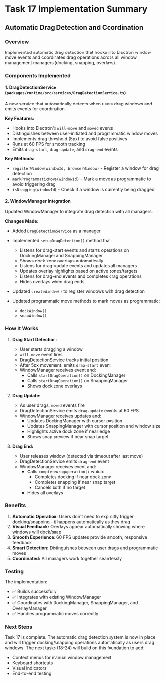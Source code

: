 # Task 17 Implementation Summary

## Automatic Drag Detection and Coordination

### Overview
Implemented automatic drag detection that hooks into Electron window move events and coordinates drag operations across all window management managers (docking, snapping, overlays).

### Components Implemented

#### 1. DragDetectionService (`packages/runtime/src/services/DragDetectionService.ts`)
A new service that automatically detects when users drag windows and emits events for coordination.

**Key Features:**
- Hooks into Electron's `will-move` and `moved` events
- Distinguishes between user-initiated and programmatic window moves
- Implements drag threshold (5px) to avoid false positives
- Runs at 60 FPS for smooth tracking
- Emits `drag-start`, `drag-update`, and `drag-end` events

**Key Methods:**
- `registerWindow(windowId, browserWindow)` - Register a window for drag detection
- `markProgrammaticMove(windowId)` - Mark a move as programmatic to avoid triggering drag
- `isDragging(windowId)` - Check if a window is currently being dragged

#### 2. WindowManager Integration
Updated WindowManager to integrate drag detection with all managers.

**Changes Made:**
- Added `DragDetectionService` as a manager
- Implemented `setupDragDetection()` method that:
  - Listens for drag-start events and starts operations on DockingManager and SnappingManager
  - Shows dock zone overlays automatically
  - Listens for drag-update events and updates all managers
  - Updates overlay highlights based on active zones/targets
  - Listens for drag-end events and completes drag operations
  - Hides overlays when drag ends

- Updated `createWindow()` to register windows with drag detection
- Updated programmatic move methods to mark moves as programmatic:
  - `dockWindow()`
  - `snapWindow()`

### How It Works

1. **Drag Start Detection:**
   - User starts dragging a window
   - `will-move` event fires
   - DragDetectionService tracks initial position
   - After 5px movement, emits `drag-start` event
   - WindowManager receives event and:
     - Calls `startDragOperation()` on DockingManager
     - Calls `startDragOperation()` on SnappingManager
     - Shows dock zone overlays

2. **Drag Update:**
   - As user drags, `moved` events fire
   - DragDetectionService emits `drag-update` events at 60 FPS
   - WindowManager receives updates and:
     - Updates DockingManager with cursor position
     - Updates SnappingManager with cursor position and window size
     - Highlights active dock zone if near edge
     - Shows snap preview if near snap target

3. **Drag End:**
   - User releases window (detected via timeout after last move)
   - DragDetectionService emits `drag-end` event
   - WindowManager receives event and:
     - Calls `completeDragOperation()` which:
       - Completes docking if near dock zone
       - Completes snapping if near snap target
       - Cancels both if no target
     - Hides all overlays

### Benefits

1. **Automatic Operation:** Users don't need to explicitly trigger docking/snapping - it happens automatically as they drag
2. **Visual Feedback:** Overlays appear automatically showing where windows will dock/snap
3. **Smooth Experience:** 60 FPS updates provide smooth, responsive feedback
4. **Smart Detection:** Distinguishes between user drags and programmatic moves
5. **Coordinated:** All managers work together seamlessly

### Testing

The implementation:
- ✅ Builds successfully
- ✅ Integrates with existing WindowManager
- ✅ Coordinates with DockingManager, SnappingManager, and OverlayManager
- ✅ Handles programmatic moves correctly

### Next Steps

Task 17 is complete. The automatic drag detection system is now in place and will trigger docking/snapping operations automatically as users drag windows. The next tasks (18-24) will build on this foundation to add:
- Context menus for manual window management
- Keyboard shortcuts
- Visual indicators
- End-to-end testing
